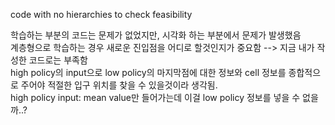 code with no hierarchies to check feasibility

학습하는 부분의 코드는 문제가 없었지만, 시각화 하는 부분에서 문제가 발생했음  
계층형으로 학습하는 경우 새로운 진입점을 어디로 할것인지가 중요함 --> 지금 내가 작성한 코드로는 부족함  
high policy의 input으로 low policy의 마지막점에 대한 정보와 cell 정보를 종합적으로 주어야 적절한 입구 위치를 찾을 수 있을것이라 생각됨.  
high policy input: mean value만 들어가는데 이걸 low policy 정보를 넣을 수 없을까..?
